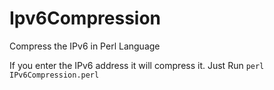 Ipv6Compression
===============

Compress the IPv6 in Perl Language

If you enter the IPv6 address it will compress it.
Just Run 
`perl IPv6Compression.perl`
